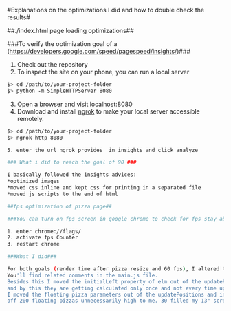 #Explanations on the optimizations I did and how to double check the results#

##./index.html page loading optimizations##

###To verify the optimization goal of a (https://developers.google.com/speed/pagespeed/insights/)###

1. Check out the repository
2. To inspect the site on your phone, you can run a local server

  ```bash
  $> cd /path/to/your-project-folder
  $> python -m SimpleHTTPServer 8080
  ```

3. Open a browser and visit localhost:8080
4. Download and install [ngrok](https://ngrok.com/) to make your local server accessible remotely.

  ``` bash
  $> cd /path/to/your-project-folder
  $> ngrok http 8080

5. enter the url ngrok provides  in insights and click analyze

### What i did to reach the goal of 90 ###

I basically followed the insights advices:
*optimized images
*moved css inline and kept css for printing in a separated file
*moved js scripts to the end of html

##fps optimization of pizza page##

###You can turn on fps screen in google chrome to check for fps stay above 60 when scrolling down the slider###

1. enter chrome://flags/
2. activate fps Counter
3. restart chrome

###What I did###

For both goals (render time after pizza resize and 60 fps), I altered the relevant for iteration.
You'll find related comments in the main.js file.
Besides this I moved the initialLeft property of elm out of the updatePositions, as the values are static
and by this they are getting calculated only once and not every time updatePositions runs.
I moved the floating pizza parameters out of the updatePositions and into constants as the given value
off 200 floating pizzas unnecessarily high to me. 30 filled my 13" screen...
